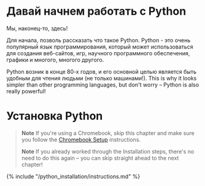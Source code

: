 # Давай начнем работать с Python

Мы, наконец-то, здесь!

Для начала, позволь рассказать что такое Python. Python - это очень популярный язык программирования, который может использоваться для создания веб-сайтов, игр, научного программного обеспечения, графики и многого, многого другого.

Python возник в конце 80-х годов, и его основной целью является быть удобным для чтения людьми (не только машинами!). This is why it looks simpler than other programming languages, but don't worry – Python is also really powerful!

# Установка Python

> **Note** If you're using a Chromebook, skip this chapter and make sure you follow the [Chromebook Setup](../chromebook_setup/README.md) instructions.
> 
> **Note** If you already worked through the Installation steps, there's no need to do this again – you can skip straight ahead to the next chapter!

{% include "/python_installation/instructions.md" %}